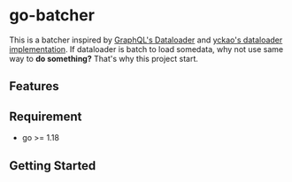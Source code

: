 # go-batcher

This is a batcher inspired by [GraphQL's Dataloader](https://github.com/graphql/dataloader) and [yckao's dataloader implementation](https://github.com/yckao/go-dataloader). 
If dataloader is batch to load somedata, why not use same way to **do something?**
That's why this project start.

## Features

## Requirement

- go >= 1.18

## Getting Started
